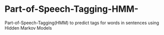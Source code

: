 # Part-of-Speech-Tagging-HMM-
Part-of-Speech-Tagging(HMM) to predict tags for words in sentences using Hidden Markov Models
